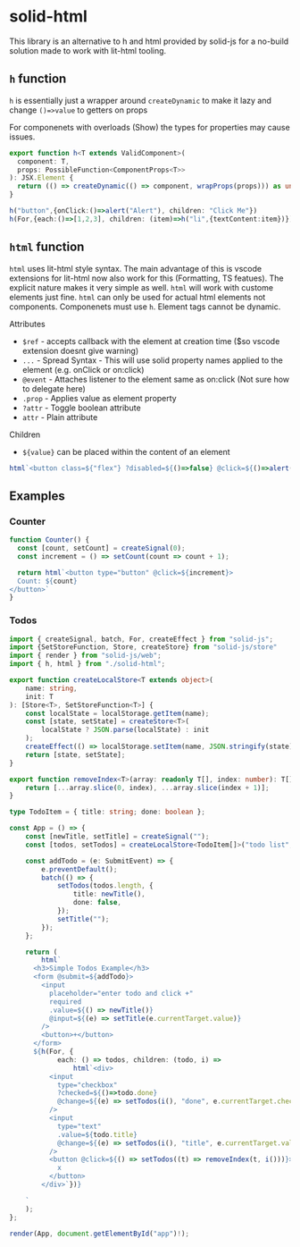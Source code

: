 # solid-html

This library is an alternative to h and html provided by solid-js for a no-build solution made to work with lit-html tooling.

## `h` function

`h` is essentially just a wrapper around `createDynamic` to make it lazy and change `()=>value` to getters on props

For componenets with overloads (Show) the types for properties may cause issues.

```typescript
export function h<T extends ValidComponent>(
  component: T,
  props: PossibleFunction<ComponentProps<T>>
): JSX.Element {
  return (() => createDynamic(() => component, wrapProps(props))) as unknown as JSX.Element;
}

h("button",{onClick:()=>alert("Alert"), children: "Click Me"})
h(For,{each:()=>[1,2,3], children: (item)=>h("li",{textContent:item})})
```

## `html` function

`html` uses lit-html style syntax. The main advantage of this is vscode extensions for lit-html now also work for this (Formatting, TS featues). The explicit nature makes it very simple as well. `html` will work with custome elements just fine. `html` can only be used for actual html elements not components. Componenets must use `h`. Element tags cannot be dynamic.

Attributes
- `$ref` - accepts callback with the element at creation time ($so vscode extension doesnt give warning)
- `...` - Spread Syntax - This will use solid property names applied to the element (e.g. onClick or on:click)
- `@event` - Attaches listener to the element same as on:click (Not sure how to delegate here)
- `.prop` - Applies value as element property
- `?attr` - Toggle boolean attribute
- `attr` - Plain attribute

Children
- `${value}` can be placed within the content of an element 

```typescript
html`<button class=${"flex"} ?disabled=${()=>false} @click=${()=>alert("Alert")}>Click ${"Me"}</button>`
```

## Examples

### Counter
```typescript
function Counter() {
  const [count, setCount] = createSignal(0);
  const increment = () => setCount(count => count + 1);

  return html`<button type="button" @click=${increment}>
  Count: ${count}
</button>`
}
```

### Todos
```typescript
import { createSignal, batch, For, createEffect } from "solid-js";
import {SetStoreFunction, Store, createStore} from "solid-js/store"
import { render } from "solid-js/web";
import { h, html } from "./solid-html";

export function createLocalStore<T extends object>(
    name: string,
    init: T
): [Store<T>, SetStoreFunction<T>] {
    const localState = localStorage.getItem(name);
    const [state, setState] = createStore<T>(
        localState ? JSON.parse(localState) : init
    );
    createEffect(() => localStorage.setItem(name, JSON.stringify(state)));
    return [state, setState];
}

export function removeIndex<T>(array: readonly T[], index: number): T[] {
    return [...array.slice(0, index), ...array.slice(index + 1)];
}

type TodoItem = { title: string; done: boolean };

const App = () => {
    const [newTitle, setTitle] = createSignal("");
    const [todos, setTodos] = createLocalStore<TodoItem[]>("todo list", []);

    const addTodo = (e: SubmitEvent) => {
        e.preventDefault();
        batch(() => {
            setTodos(todos.length, {
                title: newTitle(),
                done: false,
            });
            setTitle("");
        });
    };

    return (
        html`
      <h3>Simple Todos Example</h3>
      <form @submit=${addTodo}>
        <input
          placeholder="enter todo and click +"
          required
          .value=${() => newTitle()}
          @input=${(e) => setTitle(e.currentTarget.value)}
        />
        <button>+</button>
      </form>
      ${h(For, {
            each: () => todos, children: (todo, i) =>
                html`<div>
          <input
            type="checkbox"
            ?checked=${()=>todo.done}
            @change=${(e) => setTodos(i(), "done", e.currentTarget.checked)}
          />
          <input
            type="text"
            .value=${todo.title}
            @change=${(e) => setTodos(i(), "title", e.currentTarget.value)}
          />
          <button @click=${() => setTodos((t) => removeIndex(t, i()))}>
            x
          </button>
        </div>`})}

    `
    );
};

render(App, document.getElementById("app")!);
```